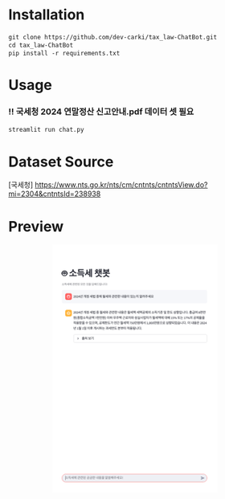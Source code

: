 # Installation
```shell
git clone https://github.com/dev-carki/tax_law-ChatBot.git
cd tax_law-ChatBot
pip install -r requirements.txt
```

# Usage
### ‼️ 국세청 2024 연말정산 신고안내.pdf 데이터 셋 필요
```shell
streamlit run chat.py
```

# Dataset Source
[국세청] https://www.nts.go.kr/nts/cm/cntnts/cntntsView.do?mi=2304&cntntsId=238938

# Preview
<p align="center">
 <img src = "docs/images/app_image1.png", height="494", width="328">
</p>
